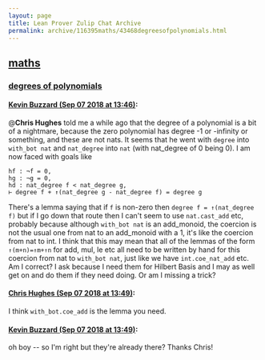 ```yaml
---
layout: page
title: Lean Prover Zulip Chat Archive 
permalink: archive/116395maths/43468degreesofpolynomials.html
---
```


## [maths](index.html)
### [degrees of polynomials](43468degreesofpolynomials.html)

#### [Kevin Buzzard (Sep 07 2018 at 13:46)](https://leanprover.zulipchat.com/#narrow/stream/116395-maths/topic/degrees%20of%20polynomials/near/133505238):
@**Chris Hughes** told me a while ago that the degree of a polynomial is a bit of a nightmare, because the zero polynomial has degree -1 or -infinity or something, and these are not nats. It seems that he went with `degree` into `with_bot nat` and `nat_degree` into `nat` (with nat_degree of 0 being 0). I am now faced with goals like

```
hf : ¬f = 0,
hg : ¬g = 0,
hd : nat_degree f < nat_degree g,
⊢ degree f + ↑(nat_degree g - nat_degree f) = degree g
```

There's a lemma saying that if `f` is non-zero then `degree f = ↑(nat_degree f)` but if I go down that route then I can't seem to use `nat.cast_add` etc, probably because although `with_bot nat` is an add_monoid, the coercion is not the usual one from nat to an add_monoid with a 1, it's like the coercion from nat to int. I think that this may mean that all of the lemmas of the form `↑(m+n)=↑m+↑n` for add, mul, le etc all need to be written by hand for this coercion from nat to `with_bot nat`, just like we have `int.coe_nat_add` etc. Am I correct? I ask because I need them for Hilbert Basis and I may as well get on and do them if they need doing. Or am I missing a trick?

#### [Chris Hughes (Sep 07 2018 at 13:49)](https://leanprover.zulipchat.com/#narrow/stream/116395-maths/topic/degrees%20of%20polynomials/near/133505345):
I think `with_bot.coe_add` is the lemma you need.

#### [Kevin Buzzard (Sep 07 2018 at 13:49)](https://leanprover.zulipchat.com/#narrow/stream/116395-maths/topic/degrees%20of%20polynomials/near/133505354):
oh boy -- so I'm right but they're already there? Thanks Chris!

